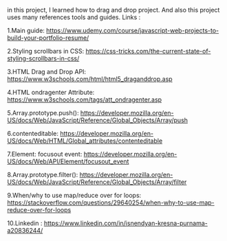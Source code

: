 ﻿in this project, I learned how to drag and drop project. And also this project uses many references tools and guides. Links :

1.Main guide: https://www.udemy.com/course/javascript-web-projects-to-build-your-portfolio-resume/

2.Styling scrollbars in CSS: https://css-tricks.com/the-current-state-of-styling-scrollbars-in-css/

3.HTML Drag and Drop API: https://www.w3schools.com/html/html5_draganddrop.asp

4.HTML ondragenter Attribute: https://www.w3schools.com/tags/att_ondragenter.asp

5.Array.prototype.push(): https://developer.mozilla.org/en-US/docs/Web/JavaScript/Reference/Global_Objects/Array/push

6.contenteditable: https://developer.mozilla.org/en-US/docs/Web/HTML/Global_attributes/contenteditable

7.Element: focusout event: https://developer.mozilla.org/en-US/docs/Web/API/Element/focusout_event

8.Array.prototype.filter(): https://developer.mozilla.org/en-US/docs/Web/JavaScript/Reference/Global_Objects/Array/filter

9.When/why to use map/reduce over for loops: https://stackoverflow.com/questions/29640254/when-why-to-use-map-reduce-over-for-loops

10.Linkedin : https://www.linkedin.com/in/isnendyan-kresna-purnama-a20836244/

